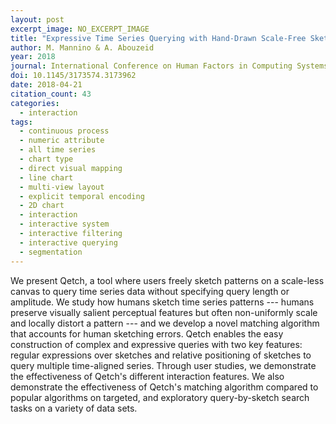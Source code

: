 ```yaml
---
layout: post
excerpt_image: NO_EXCERPT_IMAGE
title: "Expressive Time Series Querying with Hand-Drawn Scale-Free Sketches"
author: M. Mannino & A. Abouzeid
year: 2018
journal: International Conference on Human Factors in Computing Systems
doi: 10.1145/3173574.3173962
date: 2018-04-21
citation_count: 43
categories:
  - interaction
tags:
  - continuous process
  - numeric attribute
  - all time series
  - chart type
  - direct visual mapping
  - line chart
  - multi-view layout
  - explicit temporal encoding
  - 2D chart
  - interaction
  - interactive system
  - interactive filtering
  - interactive querying
  - segmentation
---
```

We present Qetch, a tool where users freely sketch patterns on a scale-less canvas to query time series data without specifying query length or amplitude. We study how humans sketch time series patterns --- humans preserve visually salient perceptual features but often non-uniformly scale and locally distort a pattern --- and we develop a novel matching algorithm that accounts for human sketching errors. Qetch enables the easy construction of complex and expressive queries with two key features: regular expressions over sketches and relative positioning of sketches to query multiple time-aligned series. Through user studies, we demonstrate the effectiveness of Qetch's different interaction features. We also demonstrate the effectiveness of Qetch's matching algorithm compared to popular algorithms on targeted, and exploratory query-by-sketch search tasks on a variety of data sets.

